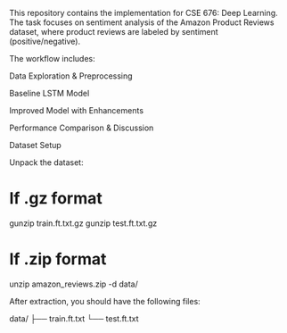 This repository contains the implementation for CSE 676: Deep Learning. The task focuses on sentiment analysis of the Amazon Product Reviews dataset, where product reviews are labeled by sentiment (positive/negative).

The workflow includes:

Data Exploration & Preprocessing

Baseline LSTM Model

Improved Model with Enhancements

Performance Comparison & Discussion

Dataset Setup

Unpack the dataset:

# If .gz format
gunzip train.ft.txt.gz
gunzip test.ft.txt.gz

# If .zip format
unzip amazon_reviews.zip -d data/


After extraction, you should have the following files:

data/
├── train.ft.txt
└── test.ft.txt

